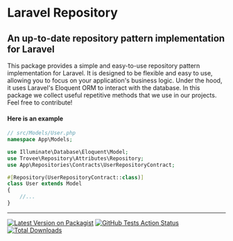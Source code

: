 # Laravel Repository
## An up-to-date repository pattern implementation for Laravel

This package provides a simple and easy-to-use repository pattern implementation for Laravel. It is designed to be flexible and easy to use, allowing you to focus on your application's business logic.
Under the hood, it uses Laravel's Eloquent ORM to interact with the database. In this package we collect useful repetitive methods that we use in our projects. Feel free to contribute!


#### Here is an example
```php
// src/Models/User.php
namespace App\Models;

use Illuminate\Database\Eloquent\Model;
use Trovee\Repository\Attributes\Repository;
use App\Repositories\Contracts\UserRepositoryContract;

#[Repository(UserRepositoryContract::class)]
class User extends Model
{
    //...
}
```


-----
[![Latest Version on Packagist](https://img.shields.io/packagist/v/trovee/laravel-repository.svg?style=flat-square)](https://packagist.org/packages/trovee/laravel-repository)
[![GitHub Tests Action Status](https://img.shields.io/github/actions/workflow/status/trovee/laravel-repository/tester.yaml?branch=main)](https://github.com/trovee/laravel-repository/actions/workflows/tester.yaml)
[![Total Downloads](https://img.shields.io/packagist/dt/trovee/laravel-repository.svg?style=flat-square)](https://packagist.org/packages/trovee/laravel-repository)

